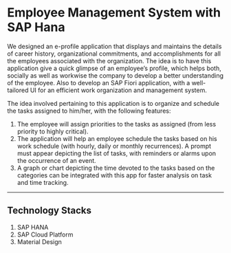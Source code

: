 <h1>Employee Management System with SAP Hana</h1>  

<p>We designed an e-profile application that displays and maintains the details of career history, organizational commitments, 
and accomplishments for all the employees associated with the organization. The idea is to have this application give a quick 
glimpse of an employee’s profile, which helps both, socially as well as workwise the company to develop a better understanding 
of the employee. Also to develop an SAP Fiori application, with a well-tailored UI for an efficient work organization and 
management system. </p>

The idea involved pertaining to this application is to organize and schedule the tasks assigned to him/her, with the following features:

1)	The employee will assign priorities to the tasks as assigned (from less priority to highly critical).
2)	The application will help an employee schedule the tasks based on his work schedule (with hourly, daily or monthly recurrences). A prompt must appear depicting the list of tasks, with reminders or alarms upon the occurrence of an event.
3)	A graph or chart depicting the time devoted to the tasks based on the categories can be integrated with this app for faster analysis on task and time tracking.

----------------------------------------------------------
Technology Stacks
-------------------------------------
1) SAP HANA
2) SAP Cloud Platform
3) Material Design
